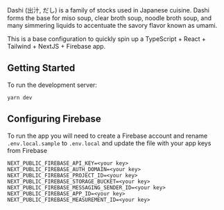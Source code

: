 Dashi (出汁, だし) is a family of stocks used in Japanese cuisine. Dashi forms the base for miso soup, clear broth soup, noodle broth soup, and many simmering liquids to accentuate the savory flavor known as umami.

This is a base configuration to quickly spin up a TypeScript + React + Tailwind + NextJS + Firebase app.

## Getting Started

To run the development server:

```
yarn dev
```

## Configuring Firebase

To run the app you will need to create a Firebase account and rename `.env.local.sample` to `.env.local` and update the file with your app keys from Firebase

```
NEXT_PUBLIC_FIREBASE_API_KEY=<your key>
NEXT_PUBLIC_FIREBASE_AUTH_DOMAIN=<your key>
NEXT_PUBLIC_FIREBASE_PROJECT_ID=<your key>
NEXT_PUBLIC_FIREBASE_STORAGE_BUCKET=<your key>
NEXT_PUBLIC_FIREBASE_MESSAGING_SENDER_ID=<your key>
NEXT_PUBLIC_FIREBASE_APP_ID=<your key>
NEXT_PUBLIC_FIREBASE_MEASUREMENT_ID=<your key>
```
